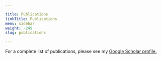 ```yaml
---

title: Publications
linkTitle: Publications
menu: sidebar
weight: -245
slug: publications

---
```


For a complete list of publications, please see my [Google Scholar profile.](https://scholar.google.com/citations?user=zWvoz5YAAAAJ&hl=en)
